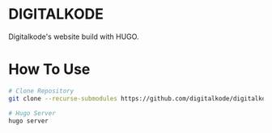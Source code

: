# DIGITALKODE

Digitalkode's website build with HUGO.

# How To Use

```bash
# Clone Repository
git clone --recurse-submodules https://github.com/digitalkode/digitalkode.git digitalkode-hugo

# Hugo Server
hugo server
```
